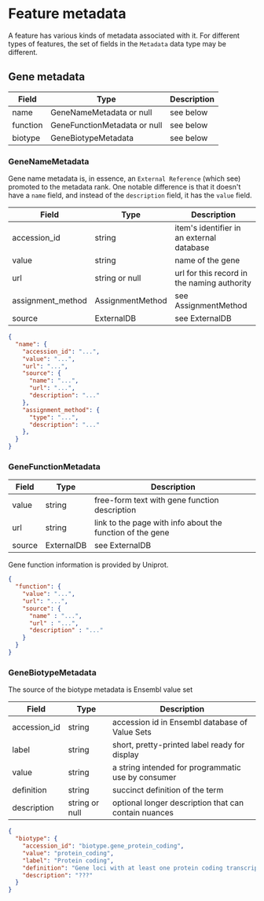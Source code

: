 # Feature metadata

A feature has various kinds of metadata associated with it. For different types of features, the set of fields in the `Metadata` data type may be different.

## Gene metadata

| Field          | Type                         | Description |
|----------------|------------------------------|-------------|
| name           | GeneNameMetadata or null     | see below
| function       | GeneFunctionMetadata or null | see below
| biotype        | GeneBiotypeMetadata          | see below


### GeneNameMetadata
Gene name metadata is, in essence, an `External Reference` (which see) promoted to the metadata rank. One notable difference is that it doesn't have a `name` field, and instead of the `description` field, it has the `value` field.

| Field             | Type             | Description |
|-------------------|------------------|-------------|
| accession_id      | string           | item's identifier in an external database
| value             | string           | name of the gene
| url               | string or null   | url for this record in the naming authority
| assignment_method | AssignmentMethod | see AssignmentMethod
| source            | ExternalDB       | see ExternalDB

```json
{
  "name": {
    "accession_id": "...",
    "value": "...",
    "url": "...",
    "source": {
      "name": "...",
      "url": "...",
      "description": "..."
    },
    "assignment_method": {
      "type": "...",
      "description": "..."
    },
  }
}
```

### GeneFunctionMetadata

| Field  | Type       | Description |
|--------|------------|-------------|
| value  | string     | free-form text with gene function description
| url    | string     | link to the page with info about the function of the gene 
| source | ExternalDB | see ExternalDB

Gene function information is provided by Uniprot.

```json
{
  "function": {
    "value": "...",
    "url": "...",
    "source": {
      "name" : "...",
      "url" : "...",
      "description" : "..."
    }
  }
}
```

### GeneBiotypeMetadata

The source of the biotype metadata is Ensembl value set

| Field       | Type           | Description |
|-------------|----------------|-------------|
| accession_id| string         | accession id in Ensembl database of Value Sets
| label       | string         | short, pretty-printed label ready for display
| value       | string         | a string intended for programmatic use by consumer 
| definition  | string         | succinct definition of the term
| description | string or null | optional longer description that can contain nuances

```json
{
  "biotype": {
    "accession_id": "biotype.gene_protein_coding",
    "value": "protein_coding",
    "label": "Protein coding",
    "definition": "Gene loci with at least one protein coding transcript.",
    "description": "???"
  }
}
```
